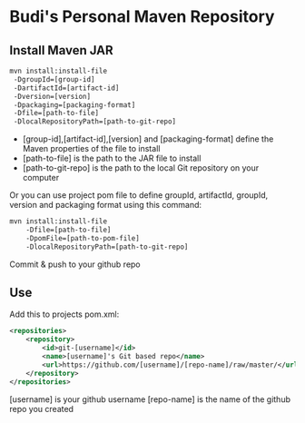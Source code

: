 # Budi's Personal Maven Repository

## Install Maven JAR
```bash
mvn install:install-file
 -DgroupId=[group-id]
 -DartifactId=[artifact-id]
 -Dversion=[version]
 -Dpackaging=[packaging-format]
 -Dfile=[path-to-file]
 -DlocalRepositoryPath=[path-to-git-repo]
```

* [group-id],[artifact-id],[version] and [packaging-format] define the Maven properties of the file to install
* [path-to-file] is the path to the JAR file to install
* [path-to-git-repo] is the path to the local Git repository on your computer

Or you can use project pom file to define groupId, artifactId, groupId, version and packaging format using this command:

```sh
mvn install:install-file 
    -Dfile=[path-to-file] 
    -DpomFile=[path-to-pom-file] 
    -DlocalRepositoryPath=[path-to-git-repo]
```

Commit & push to your github repo

## Use
Add this to projects pom.xml:

```xml
<repositories>
    <repository>
        <id>git-[username]</id>
        <name>[username]'s Git based repo</name>
        <url>https://github.com/[username]/[repo-name]/raw/master/</url>
    </repository>
</repositories>
```

[username] is your github username
[repo-name] is the name of the github repo you created
